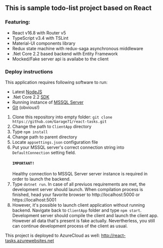 ## This is sample todo-list project based on React


### Featuring:
- React v16.8 with Router v5
- TypeScript v3.4 with TSLint
- Material-UI components library
- Redux state machine with redux-saga asynchronous middleware
- .Net Core 2.2 based backend with Entity Framework
- Mocked/Fake server api is availabe to the client

### Deploy instructions
This application requires following software to run:
- Latest [NodeJS](https://nodejs.org/en/)
- .Net Core 2.2 [SDK](https://dotnet.microsoft.com/download/dotnet-core/2.2)
- Running instance of [MSSQL Server](https://www.microsoft.com/ru-RU/download/details.aspx?id=55994)
- [Git](https://git-scm.com/downloads) (obvious!)


1. Clone this repository into empty folder: ```git clone https://github.com/Garage71/react-tasks.git```
2. Change the path to ```ClientApp``` directory
3. Type ```npm install```
4. Change path to parent directory
5. Locate ```appsettings.json``` configuration file
6. Put your MSSQL server's correct connection string into ```DefaultConnection``` setting field.  
	#### `IMPORTANT!` 
	Healthy connection to MSSQL Server server instance is required in order to launch the backend.
7. Type ```dotnet run```. In case of all previuos requirements are met, the development server should launch. When compilation process is finished, head your favorite browser to http://localhost:5000 or https://localhost:5001
8. However, it's possible to launch client application without running backend. Navigate back to ```ClientApp``` folder and type ```npm start```. Development server should compile the client and launch the client app. However all data that's present is fake actually. Nevertherless, you still can continue development process of the client as usual.

This project is deployed to AzureCloud as well: http://react-tasks.azurewebsites.net